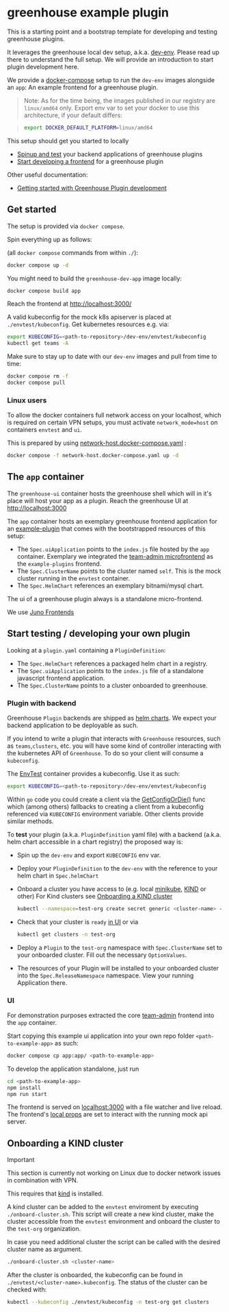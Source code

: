 # greenhouse example plugin

This is a starting point and a bootstrap template for developing and testing greenhouse
plugins.

It leverages the greenhouse local dev setup, a.k.a. [dev-env](https://github.com/cloudoperators/greenhouse/blob/main/docs/contribute/local-dev.md). Please read up there to understand the full setup. We will provide an introduction to start plugin development here.

We provide a [docker-compose](docker-compose.yml) setup to run the `dev-env` images alongside an `app`: An example frontend for a greenhouse plugin.

> Note: As for the time being, the images published in our registry are `linux/amd64` only. Export env var to set your docker to use this architecture, if your default differs:

> ```bash
> export DOCKER_DEFAULT_PLATFORM=linux/amd64
> ```

This setup should get you started to locally

- [Spinup and test](#plugin-with-backend) your backend applications of greenhouse plugins
- [Start developing a frontend](#ui) for a greenhouse plugin

Other useful documentation:

- [Getting started with Greenhouse Plugin development](https://github.com/cloudoperators/greenhouse/blob/main/docs/user-guides/plugin/development.md)

## Get started

The setup is provided via `docker compose`.

Spin everything up as follows:

(all `docker compose` commands from within `./`):

```bash
docker compose up -d
```

You might need to build the `greenhouse-dev-app` image locally:

```bash
docker compose build app
```

Reach the frontend at [http://localhost:3000/](http://localhost:3000/)

A valid kubeconfig for the mock k8s apiserver is placed at `./envtest/kubeconfig`.
Get kubernetes resources e.g. via:

```bash
export KUBECONFIG=<path-to-repository>/dev-env/envtest/kubeconfig
kubectl get teams -A
```

Make sure to stay up to date with our `dev-env` images and pull from time to time:

```bash
docker compose rm -f
docker compose pull
```

### Linux users

To allow the docker containers full network access on your localhost, which is required on certain VPN setups, you must activate `network_mode=host` on containers `envtest` and `ui`.

This is prepared by using [network-host.docker-compose.yaml](./network-host.docker-compose.yml) :

```bash
docker compose -f network-host.docker-compose.yaml up -d
```

## The `app` container

The `greenhouse-ui` container hosts the greenhouse shell which will in it's place will host your app as a plugin. Reach the greenhouse UI at [http://localhost:3000](http://localhost:3000)

The `app` container hosts an exemplary greenhouse frontend application for an [example-plugin](./bootstrap/example-plugin.yaml) that comes with the bootstrapped resources of this setup:

- The `Spec.uiApplication` points to the `index.js` file hosted by the `app` container. Exemplary we integrated the [team-admin microfrontend](https://github.com/cloudoperators/greenhouse/tree/main/ui/team-admin) as the `example-plugins` frontend.
- The `Spec.ClusterName` points to the cluster named `self`. This is the mock cluster running in the `envtest` container.
- The `Spec.HelmChart` references an exemplary bitnami/mysql chart.

The ui of a greenhouse plugin always is a standalone micro-frontend.

We use [Juno Frontends](https://github.com/cloudoperators/juno)

## Start testing / developing your own plugin

Looking at a `plugin.yaml` containing a `PluginDefinition`:

- The `Spec.HelmChart` references a packaged helm chart in a registry.
- The `Spec.uiApplication` points to the `index.js` file of a standalone javascript frontend application.
- The `Spec.ClusterName` points to a cluster onboarded to greenhouse.

### Plugin with backend

Greenhouse `Plugin` backends are shipped as [helm charts](https://helm.sh/). We expect your backend application to be deployable as such.

If you intend to write a plugin that interacts with `Greenhouse` resources, such as `teams`,`clusters`, etc. you will have some kind of controller interacting with the kubernetes API of `Greenhouse`. To do so your client will consume a `kubeconfig`.

The [EnvTest](#envtest) container provides a kubeconfig. Use it as such:

```bash
export KUBECONFIG=<path-to-repository>/dev-env/envtest/kubeconfig
```

Within `go` code you could create a client via the [GetConfigOrDie()](https://pkg.go.dev/sigs.k8s.io/controller-runtime/pkg/client/config#GetConfigOrDie) func which (among others) fallbacks to creating a client from a kubeconfig referenced via `KUBECONFIG` environment variable. Other clients provide similar methods.

To **test** your plugin (a.k.a. `PluginDefinition` yaml file) with a backend (a.k.a. helm chart accessible in a chart registry) the proposed way is:

- Spin up the `dev-env` and export `KUBECONFIG` env var.
- Deploy your `PluginDefinition` to the `dev-env` with the reference to your helm chart in `Spec.helmChart`
- Onboard a cluster you have access to (e.g. local [minikube](https://minikube.sigs.k8s.io/docs/start/), [KIND](https://kind.sigs.k8s.io/docs/user/quick-start/) or other)
  For Kind clusters see [Onboarding a KIND cluster](#onboarding-a-kind-cluster)

  ```bash
  kubectl --namespace=test-org create secret generic <cluster-name> --type=greenhouse.sap/kubeconfig --from-file=kubeconfig=<your-cluster-kubeconfig.yaml>
  ```

- Check that your cluster is `ready` [in UI](<http://localhost:3000/?org=test-org&__s=(greenhouse:(a:greenhouse~Fmanagement),greenhouse~Fmanagement:(a:greenhouse~Fcluster~Fadmin))>) or via

  ```bash
  kubectl get clusters -n test-org
  ```

- Deploy a `Plugin` to the `test-org` namespace with `Spec.ClusterName` set to your onboarded cluster. Fill out the necessary `OptionValues`.
- The resources of your Plugin will be installed to your onboarded cluster into the `Spec.ReleaseNamespace` namespace. View your running Application there.

### UI

For demonstration purposes extracted the core [team-admin](https://github.com/cloudoperators/greenhouse/tree/main/ui/team-admin) frontend into the `app` container.

Start copying this example ui application into your own repo folder `<path-to-example-app>` as such:

```bash
docker compose cp app:app/ <path-to-example-app>
```

To develop the application standalone, just run

```bash
cd <path-to-example-app>
npm install
npm run start
```

The frontend is served on [localhost:3000](http://localhost:3000) with a file watcher and live reload. The frontend's [local props](./build/app/secretProps.json) are set to interact with the running mock api server.

## Onboarding a KIND cluster

> [!IMPORTANT]
> This section is currently not working on Linux due to docker network issues in combination with VPN.

This requires that [kind](https://kind.sigs.k8s.io/docs/user/quick-start/#installation) is installed.

A kind cluster can be added to the `envtest` enviroment by executing `./onboard-cluster.sh`.
This script will create a new kind cluster, make the cluster accessible from the `envtest` environment and onboard the cluster to the `test-org` organization.

In case you need additional cluster the script can be called with the desired cluster name as argument.

```bash
./onboard-cluster.sh <cluster-name>
```

After the cluster is onboarded, the kubeconfig can be found in `./envtest/<cluster-name>.kubeconfig`.
The status of the cluster can be checked with:

```bash
kubectl --kubeconfig ./envtest/kubeconfig -n test-org get clusters
```
